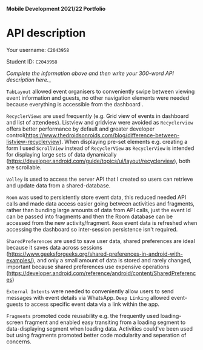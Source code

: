 **Mobile Development 2021/22 Portfolio**
# API description

Your username: `C2043958`

Student ID: `C2043958`

_Complete the information above and then write your 300-word API description here.__

`TabLayout` allowed event organisers to conveniently swipe between viewing event information and guests, no other navigation elements were needed because everything is accessible from the dashboard .

`RecyclerViews` are used frequently (e.g. Grid view of events in dashboard and list of attendees). Listview and gridview were avoided as `Recyclerview` offers better performance by default and greater developer control(https://www.thedroidsonroids.com/blog/difference-between-listview-recyclerview). When displaying pre-set elements e.g. creating a form I used `ScrollView` instead of `RecyclerView` as `RecyclerView` is intended for displaying large sets of data dynamically (https://developer.android.com/guide/topics/ui/layout/recyclerview), both are scrollable.
 
`Volley` is used to access the server API that I created so users can retrieve and update data from a shared-database.     

`Room` was used to persistently store event data, this reduced needed API calls and made data access easier going between activities and fragments, rather than bunding large amounts of data from API calls, just the event Id can be passed into fragments and then the Room database can be accessed from the new activity/fragment. `Room` event data is refreshed when accessing the dashboard so inter-session persistence isn't required.  

`SharedPreferences` are used to save user data, shared preferences are ideal because it saves data across sessions (https://www.geeksforgeeks.org/shared-preferences-in-android-with-examples/), and only a small amount of data is stored and rarely changed, important because shared preferences use expensive operations (https://developer.android.com/reference/android/content/SharedPreferences)

`External Intents` were needed to conveniently allow users to send messages with event details via WhatsApp. `Deep Linking` allowed event-guests to access specific event data via a link within the app.

`Fragments` promoted code reusability e.g. the frequently used loading-screen fragment and enabled easy transiting from a loading segment to data-displaying segment when loading data. Activities could've been used but using fragments promoted better code modularity and seperation of concerns.  

<!-- 
Formative comments from Sandy

– Make sure you adhere to the word limit. One of the marking criteria is "conciseness". Part of the challenge of the excerise is to be concise and selective about what you cover. So do try and get your word count down.

– The strongest parts of this document is where you are able to offer the reader some insight into where alternatives existed, and why you went with the solution you went with over other options. You do this well, for example with the `RecyclerView' discussion. In other places, you have just stated what you have done e.g., with Volley or `TabLayout`. Remember, there's no expectation that this section is exhaustive; it's not necessary to include every API choice. What you want to do is focus on the most important/critical choices that you've made. Preferably, with these choices, you'll be able to offer the reader some insight into what the alternatives were and what the technical merits of your choice were. I think you can improve this by covering fewer things, but in more detail and giving more insight into the competing options.

– Thanks for `backticking` your class names, makes it much clearer for me!

-->

